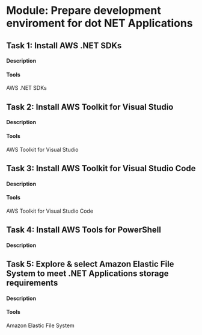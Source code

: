 
# Module: Prepare development enviroment for dot NET Applications
## Task 1: Install AWS .NET SDKs
#### Description

#### Tools
AWS .NET SDKs
## Task 2: Install AWS Toolkit for Visual Studio
#### Description

#### Tools
AWS Toolkit for Visual Studio
## Task 3: Install AWS Toolkit for Visual Studio Code
#### Description

#### Tools
AWS Toolkit for Visual Studio Code
## Task 4: Install AWS Tools for PowerShell
#### Description

## Task 5: Explore & select Amazon Elastic File System to meet .NET Applications storage requirements
#### Description

#### Tools
Amazon Elastic File System